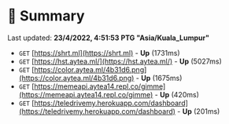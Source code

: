 # 📖 Summary
Last updated: **23/4/2022, 4:51:53 PTG "Asia/Kuala_Lumpur"**

- `GET` [https://shrt.ml](https://shrt.ml) - **Up** (1731ms)
- `GET` [https://hst.aytea.ml/](https://hst.aytea.ml/) - **Up** (5027ms)
- `GET` [https://color.aytea.ml/4b31d6.png](https://color.aytea.ml/4b31d6.png) - **Up** (1675ms)
- `GET` [https://memeapi.aytea14.repl.co/gimme](https://memeapi.aytea14.repl.co/gimme) - **Up** (420ms)
- `GET` [https://teledrivemy.herokuapp.com/dashboard](https://teledrivemy.herokuapp.com/dashboard) - **Up** (201ms)
